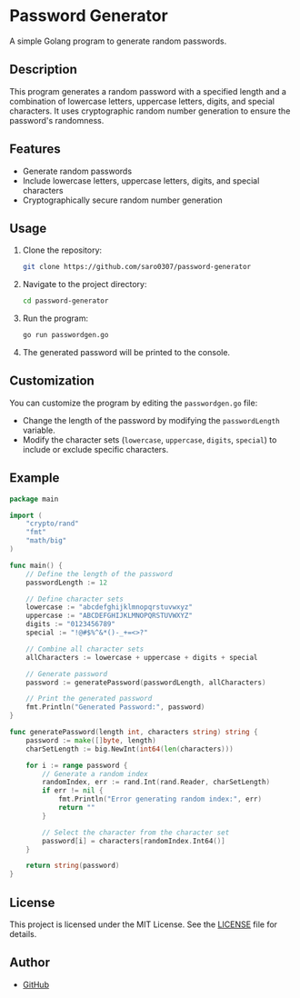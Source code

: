 # Password Generator

A simple Golang program to generate random passwords.

## Description

This program generates a random password with a specified length and a combination of lowercase letters, uppercase letters, digits, and special characters. It uses cryptographic random number generation to ensure the password's randomness.

## Features

- Generate random passwords
- Include lowercase letters, uppercase letters, digits, and special characters
- Cryptographically secure random number generation

## Usage

1. Clone the repository:

   ```sh
   git clone https://github.com/saro0307/password-generator
   ```

2. Navigate to the project directory:

   ```sh
   cd password-generator
   ```

3. Run the program:

   ```sh
   go run passwordgen.go
   ```

4. The generated password will be printed to the console.

## Customization

You can customize the program by editing the `passwordgen.go` file:

- Change the length of the password by modifying the `passwordLength` variable.
- Modify the character sets (`lowercase`, `uppercase`, `digits`, `special`) to include or exclude specific characters.

## Example

```go
package main

import (
	"crypto/rand"
	"fmt"
	"math/big"
)

func main() {
	// Define the length of the password
	passwordLength := 12

	// Define character sets
	lowercase := "abcdefghijklmnopqrstuvwxyz"
	uppercase := "ABCDEFGHIJKLMNOPQRSTUVWXYZ"
	digits := "0123456789"
	special := "!@#$%^&*()-_+=<>?"

	// Combine all character sets
	allCharacters := lowercase + uppercase + digits + special

	// Generate password
	password := generatePassword(passwordLength, allCharacters)

	// Print the generated password
	fmt.Println("Generated Password:", password)
}

func generatePassword(length int, characters string) string {
	password := make([]byte, length)
	charSetLength := big.NewInt(int64(len(characters)))

	for i := range password {
		// Generate a random index
		randomIndex, err := rand.Int(rand.Reader, charSetLength)
		if err != nil {
			fmt.Println("Error generating random index:", err)
			return ""
		}

		// Select the character from the character set
		password[i] = characters[randomIndex.Int64()]
	}

	return string(password)
}
```

## License

This project is licensed under the MIT License. See the [LICENSE](LICENSE) file for details.

## Author

- [GitHub](https://github.com/saro0307)
